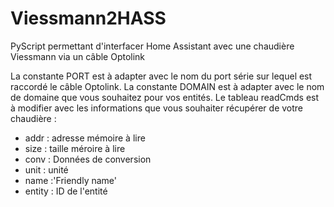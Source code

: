 # Viessmann2HASS
PyScript permettant d'interfacer Home Assistant avec une chaudière Viessmann via un câble Optolink 

La constante PORT est à adapter avec le nom du port série sur lequel est raccordé le câble Optolink.
La constante DOMAIN est à adapter avec le nom de domaine que vous souhaitez pour vos entités.
Le tableau readCmds est à modifier avec les informations que vous souhaiter récupérer de votre chaudière :
  - addr : adresse mémoire à lire 
  - size : taille méroire à lire
  - conv : Données de conversion
  - unit : unité
  - name :'Friendly name'
  - entity : ID de l'entité
